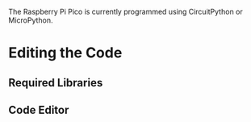 The Raspberry Pi Pico is currently programmed using CircuitPython or MicroPython.

# Editing the Code
## Required Libraries

## Code Editor
